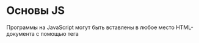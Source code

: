 # Основы JS
Программы на JavaScript могут быть вставлены в любое место HTML-документа с помощью тега <script>.\
  
       <script>
        alert( 'Привет, мир!' );
       </script>
  Если атрибут src установлен, содержимое тега script будет игнорироваться.
  
       <script src="file.js">
          alert(1); // содержимое игнорируется, так как есть атрибут src
       </script>

  В большинстве редакторов строку кода можно закомментировать, нажав комбинацию клавиш Ctrl+/ для однострочного комментария и что-то вроде Ctrl+Shift+/ – для многострочных\
## «use strict»
Директива выглядит как строка: "use strict" или 'use strict'. Когда она находится в начале скрипта, весь сценарий работает в «современном» режиме.\
  Над "use strict" могут быть записаны только комментарии.
  
## Переменые 
  Для создания переменной в JavaScript используйте ключевое слово let.
  
       let message = 'Hello!'; // определяем переменную и присваиваем ей значение

       alert(message); // Hello!
  
       let user = 'John';
       let age = 25;
       let message = 'Hello';
  !Ключевое слово var – почти то же самое, что и let. Оно объявляет переменную, но немного по-другому, «устаревшим» способом.

В JavaScript есть два ограничения, касающиеся имён переменных:\

Имя переменной должно содержать только буквы, цифры или символы $ и _.\
Первый символ не должен быть цифрой.
  
## Константы
Чтобы объявить константную, то есть, неизменяемую переменную, используйте const вместо let:\
  
      const myBirthday = '18.04.1982';
  
  !Другими словами, константы с именами, записанными заглавными буквами, используются только как псевдонимы для «жёстко закодированных» значений.
 
  Несколько хороших правил:

* Используйте легко читаемые имена, такие как userName или shoppingCart.\
* Избегайте использования аббревиатур или коротких имён, таких как a, b, c, за исключением тех случаев, когда вы точно знаете, что так нужно.\
* Делайте имена максимально описательными и лаконичными. Примеры плохих имён: data и value. Такие имена ничего не говорят. Их можно использовать только в том случае, если из контекста кода очевидно, какие данные хранит переменная.\
* Договоритесь с вашей командой об используемых терминах. Если посетитель сайта называется «user», тогда мы должны называть связанные с ним переменные currentUser или newUser, а не, к примеру, currentVisitor или newManInTown.\
  
## Типы Данных
  Переменная в JavaScript может содержать любые данные. В один момент там может быть строка, а в другой – число:\
Языки программирования, в которых такое возможно, называются __«динамически типизированными»__. Это значит, что типы данных есть, но переменные не привязаны ни к одному из них.
  * Число 
  1. Infinity 
    Бесконечность, больше любого числа.
  2. Nan 
    означает вычислительную ошибку
  ограничения : не больше (2^53-1) (т. е. 9007199254740991), или меньше, чем -(2^53-1).
   * BigInt\
  Тип BigInt был добавлен в JavaScript, чтобы дать возможность работать с целыми числами произвольной длины.

Чтобы создать значение типа BigInt, необходимо добавить n в конец числового литерала:

     // символ "n" в конце означает, что это BigInt
     const bigInt = 1234567890123456789012345678901234567890n;
  * Строка 
   
          let str = "Привет";
          let str2 = 'Одинарные кавычки тоже подойдут';
          let phrase = `Обратные кавычки позволяют встраивать переменные ${str}`;
          // Вставим выражение
          alert( `результат: ${1 + 2}` ); // результат: 3
  
  * Булевый (логический) тип
  
         let isGreater = 4 > 1;
         alert( isGreater ); // true (результатом сравнения будет "да")
  
  * Значение «null»\
Специальное значение null не относится ни к одному из типов, описанных выше.
Оно формирует отдельный тип, который содержит только значение null:
  
        let age = null;
  
 * Значение «undefined»\
Специальное значение undefined также стоит особняком. Оно формирует тип из самого себя так же, как и null.\
Оно означает, что «значение не было присвоено».\
Если переменная объявлена, но ей не присвоено никакого значения, то её значением будет undefined:
  
        let age;
        alert(age); // выведет "undefined"
  
  * Объекты и символы\
Тип object (объект) – особенный.

Все остальные типы называются «примитивными», потому что их значениями могут быть только простые значения (будь то строка, или число, или что-то ещё). В объектах же хранят коллекции данных или более сложные структуры.
## Взаимодействие
  
